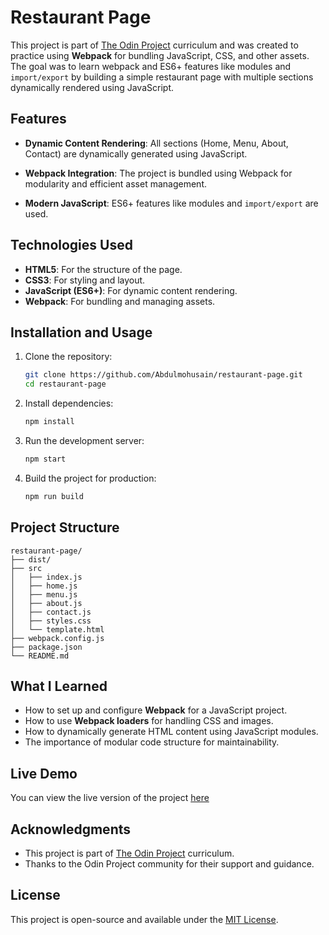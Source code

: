 # Restaurant Page

This project is part of [The Odin Project](https://www.theodinproject.com/) curriculum and was created to practice using **Webpack** for bundling JavaScript, CSS, and other assets. The goal was to learn webpack and ES6+ features like modules and `import/export` by building a simple restaurant page with multiple sections dynamically rendered using JavaScript.

## Features

- **Dynamic Content Rendering**: All sections (Home, Menu, About, Contact) are dynamically generated using JavaScript.
- **Webpack Integration**: The project is bundled using Webpack for modularity and efficient asset management.

- **Modern JavaScript**: ES6+ features like modules and `import/export` are used.

## Technologies Used

- **HTML5**: For the structure of the page.
- **CSS3**: For styling and layout.
- **JavaScript (ES6+)**: For dynamic content rendering.
- **Webpack**: For bundling and managing assets.

## Installation and Usage

1. Clone the repository:
   ```bash
   git clone https://github.com/Abdulmohusain/restaurant-page.git
   cd restaurant-page

2. Install dependencies:
   ```bash
   npm install
   ```

3. Run the development server:
   ```bash
   npm start
   ```

4. Build the project for production:
   ```bash
   npm run build
   ```

## Project Structure

```
restaurant-page/
├── dist/
├── src
│   ├── index.js
│   ├── home.js
│   ├── menu.js
│   ├── about.js
│   ├── contact.js
│   ├── styles.css
│   └── template.html
├── webpack.config.js
├── package.json 
└── README.md 
```

## What I Learned

- How to set up and configure **Webpack** for a JavaScript project.
- How to use **Webpack loaders** for handling CSS and images.
- How to dynamically generate HTML content using JavaScript modules.
- The importance of modular code structure for maintainability.

## Live Demo

You can view the live version of the project [here](https://abdulmohusain.github.io/restaurant-page/) 

## Acknowledgments

- This project is part of [The Odin Project](https://www.theodinproject.com/) curriculum.
- Thanks to the Odin Project community for their support and guidance.

## License

This project is open-source and available under the [MIT License](LICENSE).